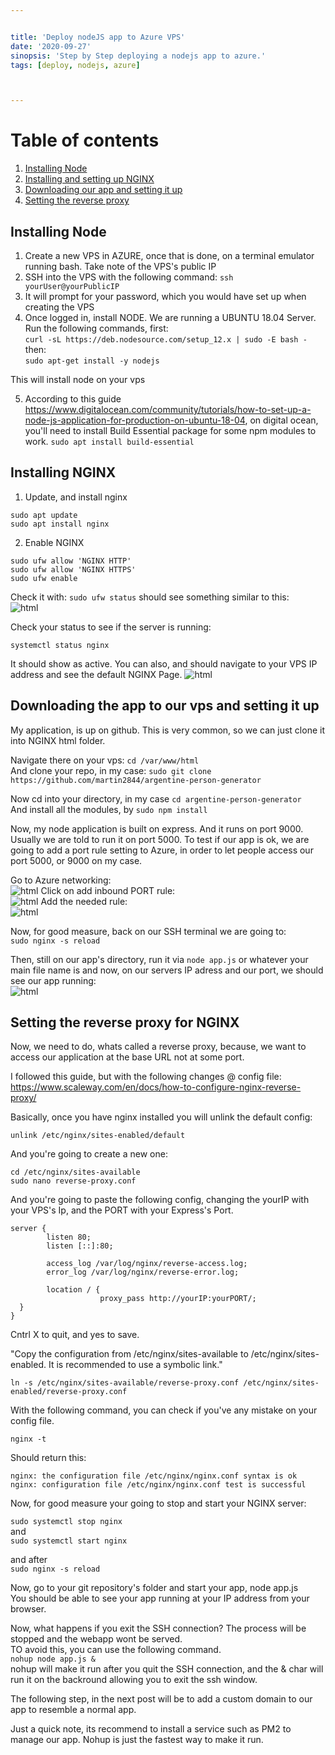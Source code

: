 ```yaml
---


title: 'Deploy nodeJS app to Azure VPS'
date: '2020-09-27'
sinopsis: 'Step by Step deploying a nodejs app to azure.'
tags: [deploy, nodejs, azure]



---
```


# Table of contents
1. [Installing Node](#introduction)
2. [Installing and setting up NGINX](#nginx)
3. [Downloading our app and setting it up](#setupapp)
4. [Setting the reverse proxy](#proxy)

## Installing Node <a name="introduction"></a>

1. Create a new VPS in AZURE, once that is done, on a terminal emulator running bash. Take note of the VPS's public IP
2. SSH into the VPS with the following command: `ssh yourUser@yourPublicIP` 
3. It will prompt for your password, which you would have set up when creating the VPS
4. Once logged in, install NODE. We are running a UBUNTU 18.04 Server.
Run the following commands, first:  
`curl -sL https://deb.nodesource.com/setup_12.x | sudo -E bash -` 
then:  
`sudo apt-get install -y nodejs`

This will install node on your vps

5. According to this guide https://www.digitalocean.com/community/tutorials/how-to-set-up-a-node-js-application-for-production-on-ubuntu-18-04, on digital ocean, you'll need to install Build Essential package for some npm modules to work.
`sudo apt install build-essential`

## Installing NGINX <a name="nginx"></a>

1. Update, and install nginx 

```
sudo apt update
sudo apt install nginx
```

2. Enable NGINX
```
sudo ufw allow 'NGINX HTTP'
sudo ufw allow 'NGINX HTTPS'
sudo ufw enable
```

Check it with: `sudo ufw status` should see something similar to this:  
![html](./images/azure-ufw.png)   

Check your status to see if the server is running:

`systemctl status nginx`   

It should show as active. You can also, and should navigate to your VPS IP address and see the default NGINX Page.
![html](./images/azure-nginx.png)   

## Downloading the app to our vps and setting it up <a name="setupapp"></a>
My application, is up on github. This is very common, so we can just clone it into NGINX html folder.   

Navigate there on your vps:  `cd /var/www/html`   
And clone your repo, in my case:  `sudo git clone https://github.com/martin2844/argentine-person-generator`     

Now cd into your directory, in my case `cd argentine-person-generator`    
And install all the modules, by `sudo npm install`  

Now, my node application is built on express. And it runs on port 9000. Usually we are told to run it on port 5000. 
To test if our app is ok, we are going to add a port rule setting to Azure, in order to let people access our port 5000, or 9000 on my case.

Go to Azure networking:     
![html](./images/azure-net.png) 
Click on add inbound PORT rule:     
![html](./images/azure-port.png) 
Add the needed rule:  
![html](./images/azure-5000.png)    

Now, for good measure, back on our SSH terminal we are going to:   
`sudo nginx -s reload`

Then, still on our app's directory, run it via `node app.js` or whatever your main file name is and now, on our servers IP adress and our port, we should see our app running:     
![html](./images/azure-firstrun.png)

## Setting the reverse proxy for NGINX <a name="proxy"></a>
Now, we need to do, whats called a reverse proxy, because, we want to access our application at the base URL not at some port.

I followed this guide, but with the following changes @ config file:
https://www.scaleway.com/en/docs/how-to-configure-nginx-reverse-proxy/

Basically, once you have nginx installed you will unlink the default config:  
  
`unlink /etc/nginx/sites-enabled/default`   
  
And you're going to create a new one:  

```
cd /etc/nginx/sites-available
sudo nano reverse-proxy.conf
```
And you're going to paste the following config, changing the yourIP with your VPS's Ip, and the PORT with your Express's Port.   


```
server {
        listen 80;
        listen [::]:80;

        access_log /var/log/nginx/reverse-access.log;
        error_log /var/log/nginx/reverse-error.log;

        location / {
                    proxy_pass http://yourIP:yourPORT/;
  }
}
```   

Cntrl X to quit, and yes to save.   

"Copy the configuration from /etc/nginx/sites-available to /etc/nginx/sites-enabled. It is recommended to use a symbolic link."   


`ln -s /etc/nginx/sites-available/reverse-proxy.conf /etc/nginx/sites-enabled/reverse-proxy.conf`   

With the following command, you can check if you've any mistake on your config file.   

`nginx -t`   
  
Should return this:
```
nginx: the configuration file /etc/nginx/nginx.conf syntax is ok
nginx: configuration file /etc/nginx/nginx.conf test is successful
```

Now, for good measure your going to stop and start your NGINX server:

`sudo systemctl stop nginx`   
and   
`sudo systemctl start nginx`    
  
and after   
`sudo nginx -s reload`   

Now, go to your git repository's folder and start your app, node app.js   
You should be able to see your app running at your IP address from your browser.   
  
Now, what happens if you exit the SSH connection? The process will be stopped and the webapp wont be served.  
TO avoid this, you can use the following command.  
`nohup node app.js &`   
nohup will make it run after you quit the SSH connection, and the & char will run it on the backround allowing you to exit the ssh window.   

The following step, in the next post will be to add a custom domain to our app to resemble a normal app.   

Just a quick note, its recommend to install a service such as PM2 to manage our app. Nohup is just the fastest way to make it run.

